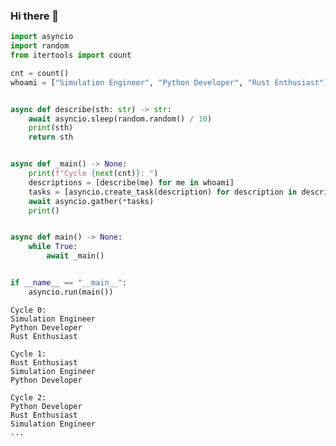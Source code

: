 ### Hi there 👋
```python
import asyncio
import random
from itertools import count

cnt = count()
whoami = ["Simulation Engineer", "Python Developer", "Rust Enthusiast"]


async def describe(sth: str) -> str:
    await asyncio.sleep(random.random() / 10)
    print(sth)
    return sth


async def _main() -> None:
    print(f"Cycle {next(cnt)}: ")
    descriptions = [describe(me) for me in whoami]
    tasks = [asyncio.create_task(description) for description in descriptions]
    await asyncio.gather(*tasks)
    print()


async def main() -> None:
    while True:
        await _main()


if __name__ == "__main__":
    asyncio.run(main())
```
```
Cycle 0:
Simulation Engineer
Python Developer
Rust Enthusiast

Cycle 1:
Rust Enthusiast
Simulation Engineer
Python Developer

Cycle 2:
Python Developer
Rust Enthusiast
Simulation Engineer
...
```


<!--
**jrycw/jrycw** is a ✨ _special_ ✨ repository because its `README.md` (this file) appears on your GitHub profile.

Here are some ideas to get you started:

- 🔭 I’m currently working on ...
- 🌱 I’m currently learning ...
- 👯 I’m looking to collaborate on ...
- 🤔 I’m looking for help with ...
- 💬 Ask me about ...
- 📫 How to reach me: ...
- 😄 Pronouns: ...
- ⚡ Fun fact: ...
-->
